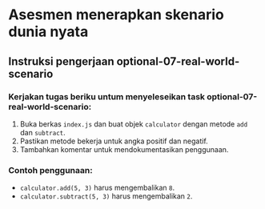 # Asesmen menerapkan skenario dunia nyata

## Instruksi pengerjaan optional-07-real-world-scenario

### Kerjakan tugas beriku untum menyeleseikan task optional-07-real-world-scenario:
1. Buka berkas `index.js` dan buat objek `calculator` dengan metode `add` dan `subtract`.
2. Pastikan metode bekerja untuk angka positif dan negatif.
3. Tambahkan komentar untuk mendokumentasikan penggunaan.

### Contoh penggunaan:
- `calculator.add(5, 3)` harus mengembalikan `8`.
- `calculator.subtract(5, 3)` harus mengembalikan `2`.